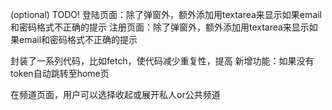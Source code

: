 (optional) TODO!
登陆页面：除了弹窗外，额外添加用textarea来显示如果email和密码格式不正确的提示
注册页面：除了弹窗外，额外添加用textarea来显示如果email和密码格式不正确的提示

封装了一系列代码，比如fetch，使代码减少重复性，提高
新增功能：如果没有token自动跳转至home页

在频道页面，用户可以选择收起或展开私人or公共频道